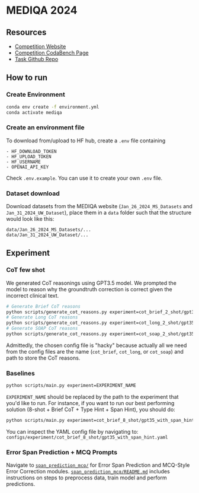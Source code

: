 # MEDIQA 2024


## Resources

- [Competition Website](https://sites.google.com/view/mediqa2024/mediqa-corr)
- [Competition CodaBench Page](https://www.codabench.org/competitions/1900/)
- [Task Github Repo](https://github.com/abachaa/MEDIQA-CORR-2024/tree/main)


## How to run

### Create Environment
```bash
conda env create -f environment.yml
conda activate mediqa
```

### Create an environment file

To download from/upload to HF hub, create a `.env` file containing
```
- HF_DOWNLOAD_TOKEN
- HF_UPLOAD_TOKEN
- HF_USERNAME
- OPENAI_API_KEY
```

Check `.env.example`. You can use it to create your own `.env` file.

### Dataset download

Download datasets from the MEDIQA website (`Jan_26_2024_MS_Datasets` and `Jan_31_2024_UW_Dataset`), place them in a `data` folder such that the structure would look like this:
```
data/Jan_26_2024_MS_Datasets/...
data/Jan_31_2024_UW_Dataset/...
```

## Experiment


### CoT few shot

We generated CoT reasonings using GPT3.5 model.
We prompted the model to reason why the groundtruth correction is correct given the incorrect clinical text.

```bash
# Generate Brief CoT reasons
python scripts/generate_cot_reasons.py experiment=cot_brief_2_shot/gpt35
# Generate Long CoT reasons
python scripts/generate_cot_reasons.py experiment=cot_long_2_shot/gpt35
# Generate SOAP CoT reasons
python scripts/generate_cot_reasons.py experiment=cot_soap_2_shot/gpt35
```

Admittedly, the chosen config file is "hacky" because actually all we need from the config files are the name (`cot_brief`, `cot_long`, or `cot_soap`) and path to store the CoT reasons.

### Baselines

```bash
python scripts/main.py experiment=EXPERIMENT_NAME
```

`EXPERIMENT_NAME` should be replaced by the path to the experiment that you'd like to run. For instance, if you want to run our best performing solution (8-shot + Brief CoT + Type Hint + Span Hint), you should do:

```bash
python scripts/main.py experiment=cot_brief_8_shot/gpt35_with_span_hint
```

You can inspect the YAML config file by navigating to: `configs/experiment/cot_brief_8_shot/gpt35_with_span_hint.yaml`

### Error Span Prediction + MCQ Prompts

Navigate to [`span_prediction_mcq/`](https://github.com/aryopg/mediqa/tree/main/span_prediction_mcq) for Error Span Prediction and MCQ-Style Error Correction modules. [`span_prediction_mcq/README.md`](https://github.com/aryopg/mediqa/tree/main/span_prediction_mcq/README.md) includes instructions on steps to preprocess data, train model and perform predictions.